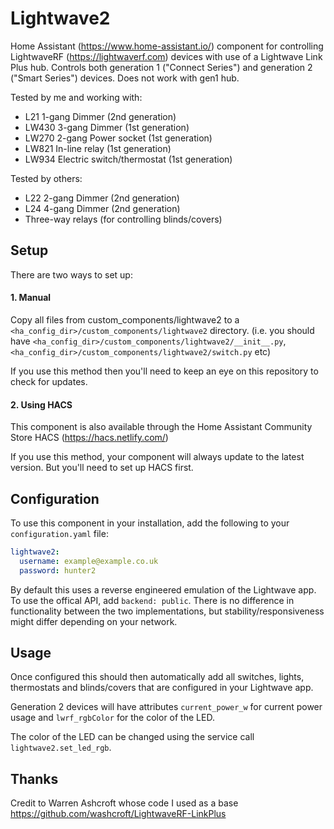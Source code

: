 # Lightwave2

Home Assistant (https://www.home-assistant.io/) component for controlling LightwaveRF (https://lightwaverf.com) devices with use of a Lightwave Link Plus hub. Controls both generation 1 ("Connect Series") and generation 2 ("Smart Series") devices. Does not work with gen1 hub.

Tested by me and working with:

- L21 1-gang Dimmer (2nd generation)
- LW430 3-gang Dimmer (1st generation)
- LW270 2-gang Power socket (1st generation)
- LW821 In-line relay (1st generation)
- LW934 Electric switch/thermostat (1st generation)

Tested by others:

- L22 2-gang Dimmer (2nd generation)
- L24 4-gang Dimmer (2nd generation)
- Three-way relays (for controlling blinds/covers)

## Setup
There are two ways to set up:

#### 1. Manual
Copy all files from custom_components/lightwave2 to a `<ha_config_dir>/custom_components/lightwave2` directory. (i.e. you should have `<ha_config_dir>/custom_components/lightwave2/__init__.py`, `<ha_config_dir>/custom_components/lightwave2/switch.py` etc)

If you use this method then you'll need to keep an eye on this repository to check for updates.

#### 2. Using HACS
This component is also available through the Home Assistant Community Store HACS (https://hacs.netlify.com/)

If you use this method, your component will always update to the latest version. But you'll need to set up HACS first.
## Configuration

To use this component in your installation, add the following to your `configuration.yaml` file:

```yaml
lightwave2:
  username: example@example.co.uk
  password: hunter2
```

By default this uses a reverse engineered emulation of the Lightwave app. To use the offical API, add `backend: public`. There is no difference in functionality between the two implementations, but stability/responsiveness might differ depending on your network.

## Usage
Once configured this should then automatically add all switches, lights, thermostats and blinds/covers that are configured in your Lightwave app.

Generation 2 devices will have attributes `current_power_w` for current power usage and `lwrf_rgbColor` for the color of the LED.

The color of the LED can be changed using the service call `lightwave2.set_led_rgb`.


## Thanks
Credit to Warren Ashcroft whose code I used as a base https://github.com/washcroft/LightwaveRF-LinkPlus
